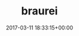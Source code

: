 ---
title:		"braurei"
type:		"photos"
mediatype:		"upload"
location:		"TBC"
date:		"2017-03-11 18:33:15+00:00"
album:		"experimental"
filename:		"braurei.md"
series:		""
cl_public_id:		"experimental/braurei"
cl_version:		1497004468
format:		"tiff"
bytes:		9938040
width:		2560
height:		1440
colours:
- "#89BEE2"
- "#8B7C76"
- "#DACBBF"
- "#805D48"
- "#CCEAF1"
- "#846C4B"
- "#32201A"
- "#200A04"
- "#B2BBCF"
- "#131110"
- "#C99677"
- "#342B1A"
- "#8BA5CF"
- "#10111C"
- "#7C7C8C"
- "#763214"
- "#CCAE82"
- "#02030E"
- "#7E4746"
- "#708372"
- "#281B05"
- "#818370"
- "#A3E6EF"
- "#302C33"
- "#4F8061"
- "#BDD2C4"
- "#E0E1CD"
- "#3F7C65"
- "#4E5B84"
- "#4C7287"
- "#022E25"
- "#77868A"
exposure_mode:		"Auto"
program:		"Aperture-priority AE"
aperture:		undefined
focal_length:		"16.0 mm"
iso:		"100"
shutter_speed:		undefined
metering:		"Multi-segment"
flash:		"Off, Did not fire"
white_balance:		"Auto"
colour_temp:		"-4.0"
has_crop:		"No"
orientation:		"Horizontal (normal)"
camera_model:		"NIKON D800"
lens_info:		"No lens info"
artist:		"No artist info"
x_resolution:		"300"
y_resolution:		"300"
---